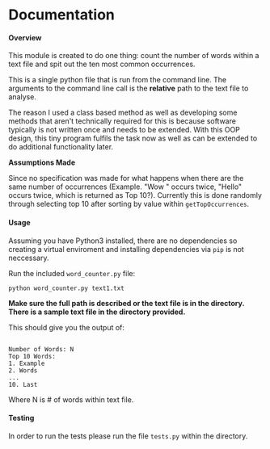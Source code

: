 # Documentation

#### Overview

This module is created to do one thing: count the number of words within a text file and spit out the ten most common occurrences.  

This is a single python file that is run from the command line. The arguments to the command line call is the **relative** path to the text file to analyse. 

The reason I used a class based method as well as developing some methods that aren't technically required for this is because software typically is not written once and needs to be extended. With this OOP design, this tiny program fulfils the task now as well as can be extended to do additional functionality later. 

**Assumptions Made**

Since no specification was made for what happens when there are the same number of occurrences (Example. "Wow " occurs twice, "Hello" occurs twice, which is returned as Top 10?). Currently this is done randomly through selecting top 10 after sorting by value within `getTopOccurrences`.

#### Usage 
Assuming you have Python3 installed, there are no dependencies so creating a virtual enviroment and installing dependencies via `pip` is not neccessary. 

Run the included `word_counter.py` file:

`python word_counter.py text1.txt`

**Make sure the full path is described or the text file is in the directory. There is a sample text file in the directory provided.**

This should give you the output of:

```Number of Words: N

Number of Words: N
Top 10 Words:
1. Example
2. Words
...
10. Last 

```

Where N is # of words within text file. 

#### Testing 

In order to run the tests please run the file `tests.py` within the directory.



